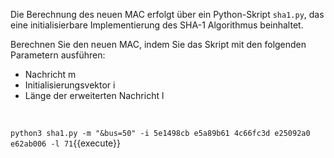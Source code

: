 Die Berechnung des neuen MAC erfolgt über ein Python-Skript `sha1.py`, das eine initialisierbare Implementierung des SHA-1 Algorithmus beinhaltet.<br>

Berechnen Sie den neuen MAC, indem Sie das Skript mit den folgenden Parametern ausführen:
- Nachricht m
- Initialisierungsvektor i 
- Länge der erweiterten Nachricht l 
<br>

`python3 sha1.py -m "&bus=50" -i 5e1498cb e5a89b61 4c66fc3d e25092a0 e62ab006 -l 71`{{execute}}<br>
